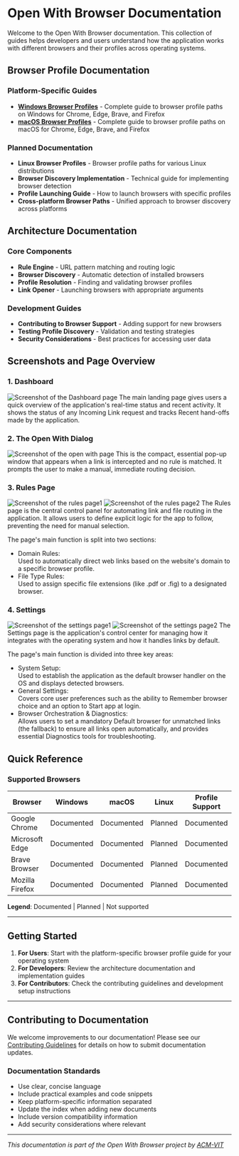 # Open With Browser Documentation

Welcome to the Open With Browser documentation. This collection of guides helps developers and users understand how the application works with different browsers and their profiles across operating systems.

## Browser Profile Documentation

### Platform-Specific Guides
- **[Windows Browser Profiles](./windows-browser-profiles.md)** - Complete guide to browser profile paths on Windows for Chrome, Edge, Brave, and Firefox
- **[macOS Browser Profiles](./macos-browser-profiles.md)** - Complete guide to browser profile paths on macOS for Chrome, Edge, Brave, and Firefox

### Planned Documentation
- **Linux Browser Profiles** - Browser profile paths for various Linux distributions
- **Browser Discovery Implementation** - Technical guide for implementing browser detection
- **Profile Launching Guide** - How to launch browsers with specific profiles
- **Cross-platform Browser Paths** - Unified approach to browser discovery across platforms

## Architecture Documentation

### Core Components
- **Rule Engine** - URL pattern matching and routing logic
- **Browser Discovery** - Automatic detection of installed browsers
- **Profile Resolution** - Finding and validating browser profiles
- **Link Opener** - Launching browsers with appropriate arguments

### Development Guides
- **Contributing to Browser Support** - Adding support for new browsers
- **Testing Profile Discovery** - Validation and testing strategies
- **Security Considerations** - Best practices for accessing user data

## Screenshots and Page Overview

### 1. Dashboard
![Screenshot of the Dashboard page](assets/dashboard.png)
The main landing page gives users a quick overview of the application's real-time status and recent activity. It shows the status of any Incoming Link request and tracks Recent hand-offs made by the application.

### 2. The Open With Dialog 
![Screenshot of the open with page](assets/open-with.png)
This is the compact, essential pop-up window that appears when a link is intercepted and no rule is matched. It prompts the user to make a manual, immediate routing decision.
### 3. Rules Page
![Screenshot of the rules page1](assets/rules_1.png)
![Screenshot of the rules page2](assets/rules_2.png)
The Rules page is the central control panel for automating link and file routing in the application. It allows users to define explicit logic for the app to follow, preventing the need for manual selection.

The page's main function is split into two sections:
- Domain Rules:   
Used to automatically direct web links based on the website's domain to a specific browser profile.
- File Type Rules:    
Used to assign specific file extensions (like .pdf or .fig) to a designated browser.
### 4. Settings
![Screenshot of the settings page1](assets/settings_1.png)
![Screenshot of the settings page2](assets/settings_2.png)
The Settings page is the application's control center for managing how it integrates with the operating system and how it handles links by default.

The page's main function is divided into three key areas:
- System Setup:       
Used to establish the application as the default browser handler on the OS and displays detected browsers.
- General Settings:    
 Covers core user preferences such as the ability to Remember browser choice and an option to Start app at login.
- Browser Orchestration & Diagnostics:    
 Allows users to set a mandatory Default browser for unmatched links (the fallback) to ensure all links open automatically, and provides essential Diagnostics tools for troubleshooting.      

## Quick Reference

### Supported Browsers
| Browser | Windows | macOS | Linux | Profile Support |
|---------|---------|--------|-------|-----------------|
| Google Chrome | Documented | Documented | Planned | Documented |
| Microsoft Edge | Documented | Documented | Planned | Documented |
| Brave Browser | Documented | Documented | Planned | Documented |
| Mozilla Firefox | Documented | Documented | Planned | Documented |


**Legend**: Documented | Planned | Not supported

---

## Getting Started

1. **For Users**: Start with the platform-specific browser profile guide for your operating system
2. **For Developers**: Review the architecture documentation and implementation guides
3. **For Contributors**: Check the contributing guidelines and development setup instructions

---

## Contributing to Documentation

We welcome improvements to our documentation! Please see our [Contributing Guidelines](../CONTRIBUTING.md) for details on how to submit documentation updates.

### Documentation Standards
- Use clear, concise language
- Include practical examples and code snippets
- Keep platform-specific information separated
- Update the index when adding new documents
- Include version compatibility information
- Add security considerations where relevant

---

*This documentation is part of the Open With Browser project by [ACM-VIT](https://acmvit.in/)*